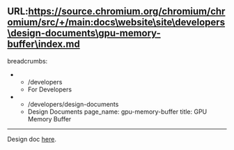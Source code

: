 URL:https://source.chromium.org/chromium/chromium/src/+/main:docs\website\site\developers\design-documents\gpu-memory-buffer\index.md
---
breadcrumbs:
- - /developers
  - For Developers
- - /developers/design-documents
  - Design Documents
page_name: gpu-memory-buffer
title: GPU Memory Buffer
---

Design doc
[here](https://docs.google.com/document/d/1SaTYTBvHWWDKA3MPJPpQ-79RNgdS4Xu4g3KiD39VQjU).

